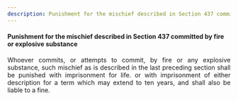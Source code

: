 ```yaml
---
description: Punishment for the mischief described in Section 437 committed by fire or explosive substance
---
```


#### Punishment for the mischief described in Section 437 committed by fire or explosive substance
<div style="text-align: justify">

Whoever commits, or attempts to commit, by fire or any explosive substance, such mischief as is described in the last preceding section shall be punished with imprisonment for life. or with imprisonment of either description for a term which may extend to ten years, and shall also be liable to a fine.

</div>
